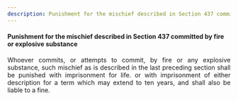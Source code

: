 ```yaml
---
description: Punishment for the mischief described in Section 437 committed by fire or explosive substance
---
```


#### Punishment for the mischief described in Section 437 committed by fire or explosive substance
<div style="text-align: justify">

Whoever commits, or attempts to commit, by fire or any explosive substance, such mischief as is described in the last preceding section shall be punished with imprisonment for life. or with imprisonment of either description for a term which may extend to ten years, and shall also be liable to a fine.

</div>
